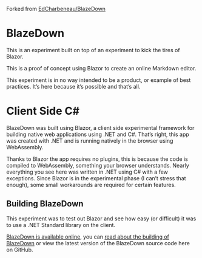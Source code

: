 Forked from [EdCharbeneau/BlazeDown](https://gitgub.com/EdCharbeneau/BlazeDown)

# BlazeDown

This is an experiment built on top of an experiment to kick the tires of Blazor.

This is a proof of concept using Blazor to create an online Markdown editor.

This experiment is in no way intended to be a product, or example of best practices. It’s here because it’s possible and that’s all.

# Client Side C# #

BlazeDown was built using Blazor, a client side experimental framework for building native web applications using .NET and C#. That’s right, this app was created with .NET and is running natively in the browser using WebAssembly.

Thanks to Blazor the app requires no plugins, this is because the code is compiled to WebAssembly, something your browser understands. Nearly everything you see here was written in .NET using C# with a few exceptions. Since Blazor is in the experimental phase (I can’t stress that enough), some small workarounds are required for certain features.

## Building BlazeDown

This experiment was to test out Blazor and see how easy (or difficult) it was to use a .NET Standard library on the client. 

[BlazeDown is available online](http://edcharbeneau.com/BlazeDown/), you can [read about the building of BlazeDown](http://edcharbeneau.com/blazedown-with-blazor/) or view the latest version of the BlazeDown source code here on GitHub.
